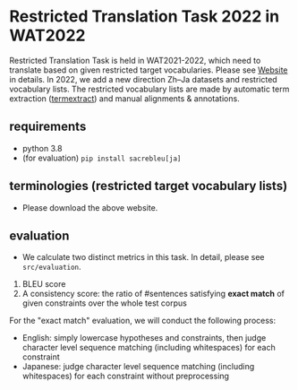 # Restricted Translation Task 2022 in WAT2022

Restricted Translation Task is held in WAT2021-2022, which need to translate based on given restricted target vocabularies. Please see [Website](https://sites.google.com/view/restricted-translation-task/top?authuser=0) in details.
In 2022, we add a new direction Zh–Ja datasets and restricted vocabulary lists. The restricted vocabulary lists are made by automatic term extraction ([termextract](http://gensen.dl.itc.u-tokyo.ac.jp/pytermextract/#:~:text=termextract%E3%81%AF%E3%83%86%E3%82%AD%E3%82%B9%E3%83%88%E3%83%87%E3%83%BC%E3%82%BF%E3%81%8B%E3%82%89,%E6%80%A7%E3%81%8C%E9%AB%98%E3%81%8F%E3%81%AA%E3%82%8A%E3%81%BE%E3%81%99%EF%BC%89%E3%80%82)) and manual alignments & annotations.

## requirements
- python 3.8
- (for evaluation) `pip install sacrebleu[ja]`

## terminologies (restricted target vocabulary lists)
- Please download the above website.

## evaluation
- We calculate two distinct metrics in this task. In detail, please see `src/evaluation`.
1. BLEU score
2. A consistency score: the ratio of #sentences satisfying **exact match** of given constraints over the whole test corpus

For the "exact match" evaluation, we will conduct the following process:

- English: simply lowercase hypotheses and constraints, then judge character level sequence matching (including whitespaces) for each constraint
- Japanese: judge character level sequence matching (including whitespaces) for each constraint without preprocessing
